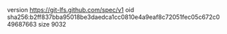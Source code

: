 version https://git-lfs.github.com/spec/v1
oid sha256:b2ff837bba95018be3daedca1cc0810e4a9eaf8c72051fec05c672c049687663
size 9032
